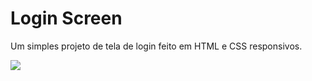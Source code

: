 # Login Screen
Um simples projeto de tela de login feito em HTML e CSS responsivos.

<img src="https://media.giphy.com/media/W9Ov4NdPTPbWflwdOj/giphy.gif">
